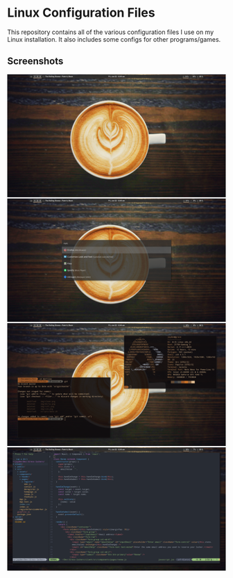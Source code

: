 # Linux Configuration Files

This repository contains all of the various configuration files I use on my Linux installation. It also includes some configs for other programs/games.

## Screenshots

![alt text](/img/clean.png "Clean")
![alt text](/img/rofi.png "Rofi")
![alt text](/img/busy.png "Busy")
![alt text](/img/vim.png "Vim")
